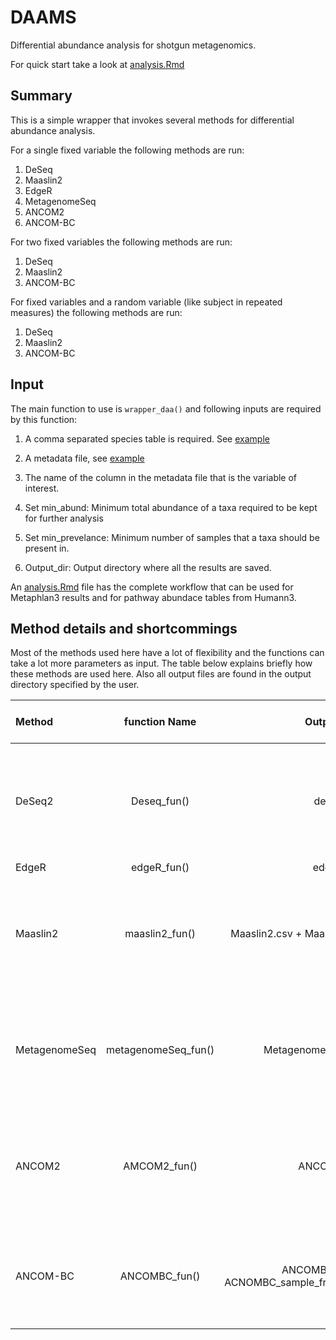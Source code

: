 
# DAAMS
Differential abundance analysis for shotgun metagenomics.

For quick start take a look at [analysis.Rmd](analysis.Rmd)

## Summary

This is a simple wrapper that invokes several methods for differential abundance analysis.

For a single fixed variable the following methods are run:

1. DeSeq
2. Maaslin2
3. EdgeR
4. MetagenomeSeq
5. ANCOM2
6. ANCOM-BC

For two fixed variables the following methods are run:
1. DeSeq
2. Maaslin2
3. ANCOM-BC

For fixed variables and a random variable (like subject in repeated measures) the following methods are run:

1. DeSeq
2. Maaslin2
3. ANCOM-BC

## Input

The main function to use is `wrapper_daa()` and following inputs are required by this function:

1. A comma separated species table is required. See [example](example/merged_species_table.csv)

2. A metadata file, see [example](example/TS_metadata.txt)

3. The name of the column in the metadata file that is the variable of interest. 

4. Set  min_abund: Minimum total abundance of a taxa required to be kept for further analysis

5. Set min_prevelance: Minimum number of samples that a taxa should be present in.

6. Output_dir: Output directory where all the results are saved.


An [analysis.Rmd](analysis.Rmd) file has the complete workflow that can be used for Metaphlan3 results and for pathway abundace tables from Humann3.

## Method details and shortcommings

Most of the methods used here have a lot of flexibility and the functions can take a lot more parameters as input. The table below explains briefly how these methods are used here. Also all output files are found in the output directory specified by the user. 

|Method      |  function Name| Output files|Information | What features are used     | What is not used|
| :---        |    :----:   |          ---: | ---:|---:|---:|
| DeSeq2      | Deseq_fun()|deseq.csv|  [UserGuide](https://bioconductor.org/packages/release/bioc/vignettes/DESeq2/inst/doc/DESeq2.html)     |  Works for two variables | Ramdom variables are added to the model like (Fixed + random). No interaction terms are allowed|
| EdgeR   |edgeR_fun() |edgeR.csv| [UserGuide](https://bioconductor.org/packages/release/bioc/vignettes/edgeR/inst/doc/edgeRUsersGuide.pdf)  |  Works for one|| variable    | Need to include more than one variable.s
| Maaslin2   |maaslin2_fun()| Maaslin2.csv + Maaslin2 dir| [UserGuide](https://www.bioconductor.org/packages/release/bioc/vignettes/Maaslin2/inst/doc/maaslin2.html)    |  works for two variables + random variables ,CSS normalization is default and no transformation is applied   | Not much missing but you can change the normalization method or add transformation    |
| MetagenomeSeq   |metagenomeSeq_fun()|Metagenomeseq.csv|[UserGuide](https://www.bioconductor.org/packages/devel/bioc/vignettes/metagenomeSeq/inst/doc/metagenomeSeq.pdf)|  works for one variable   |   It can be extended to multiple variables as per the user guide but looks more difficult to include   |  
| ANCOM2   |  AMCOM2_fun() |ANCOM2.csv|[UserGuide](https://github.com/FrederickHuangLin/ANCOM) | works for one variable  + 1 random variable     | structural zero feature is not being used right now but it can be use if the ANCOM2fun is called directly |
| ANCOM-BC  |ANCOMBC_fun() |ANCOMBC.csv + ACNOMBC_sample_fracs.csv|[UserGuide](http://www.bioconductor.org/packages/release/bioc/vignettes/ANCOMBC/inst/doc/ANCOMBC.html)   | works for two variables + 1 random variable      | Bias correction is not done but the sample fractions are saved if anyone wants to do it later.    |






